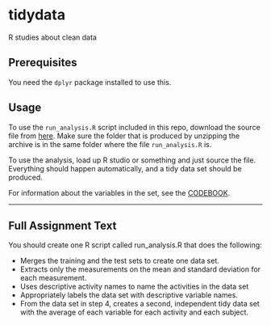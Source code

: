 # tidydata
R studies about clean data

## Prerequisites

You need the `dplyr` package installed to use this.

## Usage

To use the `run_analysis.R` script included in this repo, download the source file from [here](https://d396qusza40orc.cloudfront.net/getdata%2Fprojectfiles%2FUCI%20HAR%20Dataset.zip). Make sure the folder that is produced by unzipping the archive is in the same folder where the file `run_analysis.R` is.

To use the analysis, load up R studio or something and just source the file. Everything should happen automatically, and a tidy data set should be produced.

For information about the variables in the set, see the [CODEBOOK](CODEBOOK.MD).

---

## Full Assignment Text

You should create one R script called run_analysis.R that does the following:

- Merges the training and the test sets to create one data set.
- Extracts only the measurements on the mean and standard deviation for each measurement. 
- Uses descriptive activity names to name the activities in the data set
- Appropriately labels the data set with descriptive variable names. 
- From the data set in step 4, creates a second, independent tidy data set with the average of each variable for each activity and each subject.